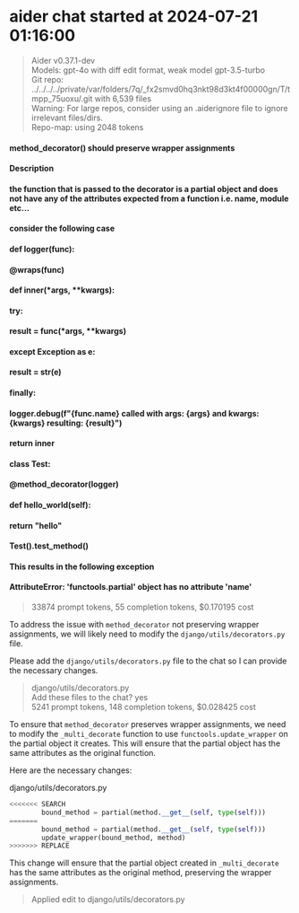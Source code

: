 
# aider chat started at 2024-07-21 01:16:00

> Aider v0.37.1-dev  
> Models: gpt-4o with diff edit format, weak model gpt-3.5-turbo  
> Git repo: ../../../../private/var/folders/7q/_fx2smvd0hq3nkt98d3kt4f00000gn/T/tmpp_75uoxu/.git with 6,539 files  
> Warning: For large repos, consider using an .aiderignore file to ignore irrelevant files/dirs.  
> Repo-map: using 2048 tokens  

#### method_decorator() should preserve wrapper assignments  
#### Description  
#### 	  
#### the function that is passed to the decorator is a partial object and does not have any of the attributes expected from a function i.e. __name__, __module__ etc...  
#### consider the following case  
#### def logger(func):  
#### 	@wraps(func)  
#### 	def inner(*args, **kwargs):  
#### 		try:  
#### 			result = func(*args, **kwargs)  
#### 		except Exception as e:  
#### 			result = str(e)  
#### 		finally:  
#### 			logger.debug(f"{func.__name__} called with args: {args} and kwargs: {kwargs} resulting: {result}")  
#### 	return inner  
#### class Test:  
#### 	@method_decorator(logger)  
#### 	def hello_world(self):  
#### 		return "hello"  
#### Test().test_method()  
#### This results in the following exception  
#### AttributeError: 'functools.partial' object has no attribute '__name__'  
> 33874 prompt tokens, 55 completion tokens, $0.170195 cost  

To address the issue with `method_decorator` not preserving wrapper assignments, we will likely need to modify the `django/utils/decorators.py` file.

Please add the `django/utils/decorators.py` file to the chat so I can provide the necessary changes.

> django/utils/decorators.py  
> Add these files to the chat? yes  
> 5241 prompt tokens, 148 completion tokens, $0.028425 cost  

To ensure that `method_decorator` preserves wrapper assignments, we need to modify the `_multi_decorate` function to use `functools.update_wrapper` on the partial object it creates. This will ensure that the partial object has the same attributes as the original function.

Here are the necessary changes:

django/utils/decorators.py
```python
<<<<<<< SEARCH
        bound_method = partial(method.__get__(self, type(self)))
=======
        bound_method = partial(method.__get__(self, type(self)))
        update_wrapper(bound_method, method)
>>>>>>> REPLACE
```

This change will ensure that the partial object created in `_multi_decorate` has the same attributes as the original method, preserving the wrapper assignments.

> Applied edit to django/utils/decorators.py  
